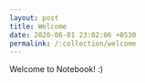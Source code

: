 ```yaml
---
layout: post
title: Welcome
date: 2020-06-01 23:02:06 +0530
permalink: /:collection/welcome
---
```


Welcome to Notebook! :)